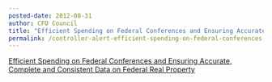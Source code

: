 ```yaml
---
posted-date: 2012-08-31
author: CFO Council
title: "Efficient Spending on Federal Conferences and Ensuring Accurate, Complete and Consistent Data on Federal Real Property"
permalink: /controller-alert-efficient-spending-on-federal-conferences-and-ensuring-accurate-complete-and-consistent-data-on-federal-real-property-8.31.121/
---
```


[Efficient Spending on Federal Conferences and Ensuring Accurate, Complete and Consistent Data on Federal Real Property](/assets/files/CONTROLLER-ALERT-Efficient-Spending-on-Federal-Conferences-and-Ensuring-Accurate-Complete-and-Consistent-Data-on-Federal-Real-Property-8.31.121.pdf)
